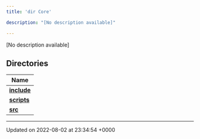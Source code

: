 ```yaml
---
title: 'dir Core'

description: "[No description available]"

---
```







[No description available]

## Directories

| Name           |
| -------------- |
| **[include](/documentation/code/main/files/dir_4cd4c13d01dc4f9c94211f072e8c6dd9/#dir-include)**  |
| **[scripts](/documentation/code/main/files/dir_5a9368dd7ffdf691a264d6aaa70592eb/#dir-scripts)**  |
| **[src](/documentation/code/main/files/dir_6635075fd29d94b1e79ef2060fed20a6/#dir-src)**  |






-------------------------------

Updated on 2022-08-02 at 23:34:54 +0000
